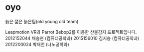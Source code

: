 # oyo
늙은 젊은 늙은팀(old young old team)

Leapmotion VR과 Parrot Bebop2를 이용한 산불감지 프로젝트입니다.
2012152044 채승현 (컴퓨터공학과)
2015156010 김지승 (컴퓨터공학과)
2012200024 박재언 (나노공학과)